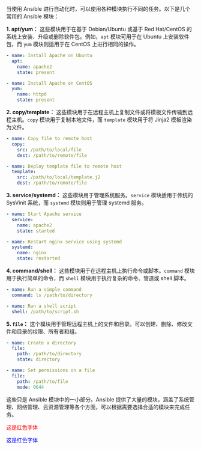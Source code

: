 当使用 Ansible 进行自动化时，可以使用各种模块执行不同的任务。以下是几个常用的 Ansible 模块：

**1. apt/yum：** 这些模块用于在基于 Debian/Ubuntu 或基于 Red Hat/CentOS 的系统上安装、升级或删除软件包。例如，`apt` 模块可用于在 Ubuntu 上安装软件包，而 `yum` 模块则适用于在 CentOS 上进行相同的操作。

```yaml
- name: Install Apache on Ubuntu
  apt:
    name: apache2
    state: present

- name: Install Apache on CentOS
  yum:
    name: httpd
    state: present
```

**2. copy/template：** 这些模块用于在远程主机上复制文件或将模板文件传输到远程主机。`copy` 模块用于复制本地文件，而 `template` 模块用于将 Jinja2 模板渲染为文件。

```yaml
- name: Copy file to remote host
  copy:
    src: /path/to/local/file
    dest: /path/to/remote/file

- name: Deploy template file to remote host
  template:
    src: /path/to/local/template.j2
    dest: /path/to/remote/file
```

**3. service/systemd：** 这些模块用于管理系统服务。`service` 模块适用于传统的 SysVinit 系统，而 `systemd` 模块则用于管理 systemd 服务。

```yaml
- name: Start Apache service
  service:
    name: apache2
    state: started

- name: Restart nginx service using systemd
  systemd:
    name: nginx
    state: restarted
```

**4. command/shell：** 这些模块用于在远程主机上执行命令或脚本。`command` 模块用于执行简单的命令，而 `shell` 模块用于执行复杂的命令、管道或 shell 脚本。

```yaml
- name: Run a simple command
  command: ls /path/to/directory

- name: Run a shell script
  shell: /path/to/script.sh
```

**5. `file`：** 这个模块用于管理远程主机上的文件和目录。可以创建、删除、修改文件和目录的权限、所有者和组。

```yaml
- name: Create a directory
  file:
    path: /path/to/directory
    state: directory

- name: Set permissions on a file
  file:
    path: /path/to/file
    mode: 0644
```

这些只是 Ansible 模块中的一小部分。Ansible 提供了大量的模块，涵盖了系统管理、网络管理、云资源管理等各个方面，可以根据需要选择合适的模块来完成任务。

<span style="color: red;">这是红色字体</span>

<span style="color: blue;">这是红色字体</span>
